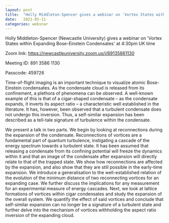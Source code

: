 ```yaml
---
layout: post
title:  "Holly Middleton-Spencer gives a webinar on 'Vortex States within Expanding Bose-Einstein Condensates' at 4:30pm UK time"
date:   2021-05-11
categories: webinar
---
```

Holly Middleton-Spencer (Newcastle University) gives a webinar on 'Vortex States within Expanding Bose-Einstein Condensates' at 4:30pm UK time

Zoom link: https://newcastleuniversity.zoom.us/j/89135861130 

Meeting ID: 891 3586 1130

Passcode: 459726

Time-of-flight imaging is an important technique to visualize atomic Bose-Einstein condensates. As the condensate cloud is released from its confinement, a plethora of phenomena can be observed. A well-known example of this is that of a cigar-shaped condensate – as the condensate expands, it inverts its aspect ratio – a characteristic well established in the literature. It has, however, been observed that a turbulent condensate does not undergo this inversion. Thus, a self-similar expansion has been described as a tell-tale signature of turbulence within the condensate.
 
We present a talk in two parts. We begin by looking at reconnections during the expansion of the condensate. Reconnections of vortices are a fundamental part of quantum turbulence, instigating a cascade of the energy spectrum towards a turbulent state. It has been assumed that releasing a condensate from its confining potential will freeze the dynamics within it and that an image of the condensate after expansion will directly relate to that of the trapped state. We show how reconnections are affected by the expansion, and also show that they are still possible in the early-time expansion. We introduce a generalisation to the well-established relation of the evolution of the minimum distance of two reconnecting vortices for an expanding case. We further discuss the implications for any measurement for an experimental measure of energy cascades.
Next, we look at lattice formations of vortices within cigar condensates and study the expansion of the overall system. We quantify the effect of said vortices and conclude that self-similar expansion can no longer be a signature of a turbulent state and further delve into the mechanism of vortices withholding the aspect ratio inversion of the expanding cloud.

